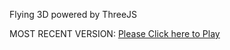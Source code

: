 Flying 3D powered by ThreeJS

MOST RECENT VERSION: [Please Click here to Play](https://rawcdn.githack.com/alperenbutun/Flying-3d/cea40d0/index.html)
